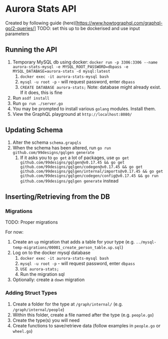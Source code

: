 # Aurora Stats API
Created by following guide (here)[https://www.howtographql.com/graphql-go/2-queries/]
TODO: set this up to be dockerised and use input parameters

## Running the API
1. Temporary MySQL db using docker: `docker run -p 3306:3306 --name aurora-stats-mysql -e MYSQL_ROOT_PASSWORD=dbpass -e MYSQL_DATABASE=aurora-stats -d mysql:latest` 
   1. `docker exec -it aurora-stats-mysql bash`
   2. `mysql -u root -p` - will request password, enter `dbpass`
   3. `CREATE DATABASE aurora-stats;` Note: database might already exist. If it does, this is fine
2. Run `asdf install`
3. Run `go run ./server.go`
4. You may be prompted to install various `golang` modules. Install them.
5. View the GraphQL playground at `http://localhost:8080/`

## Updating Schema
1. Alter the schema `schema.grapqls`
2. When the schema has been altered, run `go run github.com/99designs/gqlgen generate`
   1. If it asks you to `go get` a lot of packages, use `go get github.com/99designs/gqlgen@v0.17.45 && go get github.com/99designs/gqlgen/codegen@v0.17.45 && go get github.com/99designs/gqlgen/internal/imports@v0.17.45 && go get github.com/99designs/gqlgen/codegen/config@v0.17.45 && go run github.com/99designs/gqlgen generate` instead

## Inserting/Retrieving from the DB
### Migrations
TODO: Proper migrations

For now:
1. Create an `up` migration that adds a table for your type (e.g. `../mysql-temp-migrations/00001_create_person_table.up.sql`)
2. Log on to the docker mysql database
   1. `docker exec -it aurora-stats-mysql bash`
   2. `mysql -u root -p` - will request password, enter `dbpass`
   3. `USE aurora-stats;`
   4. Run the migration sql
3. Optionally: create a `down` migration

### Adding Struct Types
1. Create a folder for the type at `/graph/internal/` (e.g. `/graph/internal/people`)
2. Within this folder, create a file named after the type (e.g. `people.go`)
3. Create the type(s) you will need
4. Create functions to save/retrieve data (follow examples in `people.go` or `wheel.go`)